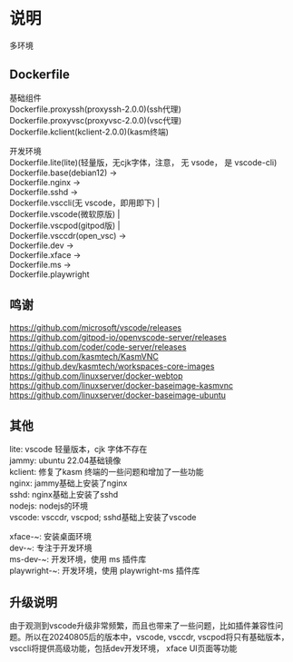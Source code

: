 # 说明

多环境

## Dockerfile

基础组件  
Dockerfile.proxyssh(proxyssh-2.0.0)(ssh代理)  
Dockerfile.proxyvsc(proxyvsc-2.0.0)(vsc代理)  
Dockerfile.kclient(kclient-2.0.0)(kasm终端)  
  
开发环境  
Dockerfile.lite(lite)(轻量版，无cjk字体，注意， 无 vsode， 是 vscode-cli)  
Dockerfile.base(debian12) ->  
Dockerfile.nginx ->  
Dockerfile.sshd ->  
Dockerfile.vsccli(无 vscode，即用即下) |  
Dockerfile.vscode(微软原版) |  
Dockerfile.vscpod(gitpod版) |  
Dockerfile.vsccdr(open_vsc) ->  
Dockerfile.dev ->  
Dockerfile.xface ->  
Dockerfile.ms ->  
Dockerfile.playwright  


## 鸣谢
https://github.com/microsoft/vscode/releases  
https://github.com/gitpod-io/openvscode-server/releases  
https://github.com/coder/code-server/releases  
https://github.com/kasmtech/KasmVNC  
https://github.dev/kasmtech/workspaces-core-images  
https://github.com/linuxserver/docker-webtop  
https://github.com/linuxserver/docker-baseimage-kasmvnc  
https://github.com/linuxserver/docker-baseimage-ubuntu  

## 其他
lite: vscode 轻量版本，cjk 字体不存在  
jammy: ubuntu 22.04基础镜像  
kclient: 修复了kasm 终端的一些问题和增加了一些功能  
nginx: jammy基础上安装了nginx  
sshd: nginx基础上安装了sshd  
nodejs: nodejs的环境  
vscode: vsccdr, vscpod; sshd基础上安装了vscode  
  
xface-~: 安装桌面环境  
dev-~: 专注于开发环境  
ms-dev-~: 开发环境，使用 ms 插件库  
playwright-~: 开发环境，使用 playwright-ms 插件库  

## 升级说明

由于观测到vscode升级非常频繁，而且也带来了一些问题，比如插件兼容性问题。所以在20240805后的版本中，vscode, vsccdr, vscpod将只有基础版本，vsccli将提供高级功能，包括dev开发环境， xface UI页面等功能